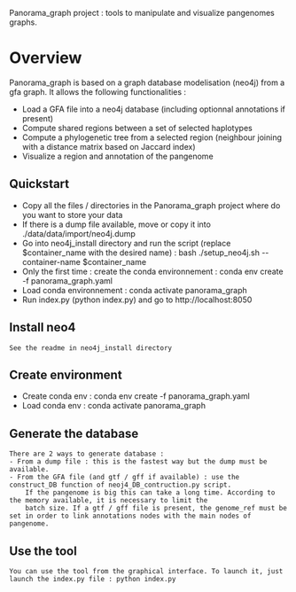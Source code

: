 Panorama_graph project : tools to manipulate and visualize pangenomes graphs.

# Overview
Panorama_graph is based on a graph database modelisation (neo4j) from a gfa graph.
It allows the following functionalities : 
- Load a GFA file into a neo4j database (including optionnal annotations if present)
- Compute shared regions between a set of selected haplotypes
- Compute a phylogenetic tree from a selected region (neighbour joining with a distance matrix based on Jaccard index)
- Visualize a region and annotation of the pangenome

## Quickstart
- Copy all the files / directories in the Panorama_graph project where do you want to store your data
- If there is a dump file available, move or copy it into ./data/data/import/neo4j.dump
- Go into neo4j_install directory and run the script (replace $container_name with the desired name) : bash ./setup_neo4j.sh --container-name $container_name
- Only the first time : create the conda environnement : conda env create -f panorama_graph.yaml 
- Load conda environnement : conda activate panorama_graph
- Run index.py (python index.py) and go to http://localhost:8050

## Install neo4
    See the readme in neo4j_install directory

## Create environment
- Create conda env : conda env create -f panorama_graph.yaml
- Load conda env : conda activate panorama_graph

## Generate the database
    There are 2 ways to generate database :
    - From a dump file : this is the fastest way but the dump must be available.
    - From the GFA file (and gtf / gff if available) : use the construct_DB function of neoj4_DB_contruction.py script. 
        If the pangenome is big this can take a long time. According to the memory available, it is necessary to limit the 
        batch size. If a gtf / gff file is present, the genome_ref must be set in order to link annotations nodes with the main nodes of pangenome.

## Use the tool
    You can use the tool from the graphical interface. To launch it, just launch the index.py file : python index.py